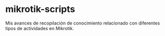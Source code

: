 # mikrotik-scripts
Mis avances de recopilación de conocimiento relacionado con diferentes tipos de actividades en Mikrotik.
#

